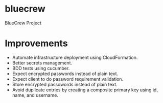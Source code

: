 # bluecrew

BlueCrew Project

# Improvements

- Automate infrastructure deployment using CloudFormation.
- Better secrets management.
- BDD tests using cucumber.
- Expect encrypted passwords instead of plain text.
- Expect client to do password requirement validation.
- Store encrypted passowords instead of plain text.
- Avoid duplicate entries by creating a composite primary key using id, name, and username.
